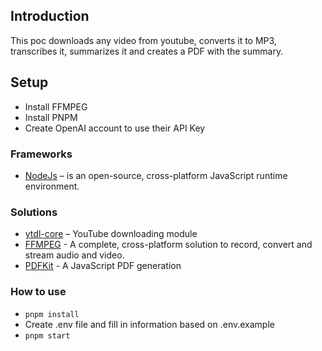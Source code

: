 ## Introduction

This poc downloads any video from youtube, converts it to MP3, transcribes it, summarizes it and creates a PDF with the summary.

## Setup

- Install FFMPEG
- Install PNPM
- Create OpenAI account to use their API Key

### Frameworks

- [NodeJs](https://nodejs.org/en) – is an open-source, cross-platform JavaScript runtime environment.

### Solutions

- [ytdl-core](https://github.com/fent/node-ytdl-core) – YouTube downloading module
- [FFMPEG](http://www.ffmpeg.org/) - A complete, cross-platform solution to record, convert and stream audio and video.
- [PDFKit](https://pdfkit.org/) - A JavaScript PDF generation


### How to use
- ```pnpm install```
- Create .env file and fill in information based on .env.example
- ```pnpm start```

